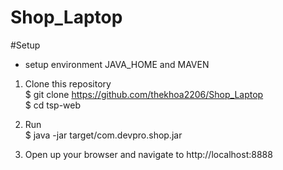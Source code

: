 # Shop_Laptop

#Setup

- setup environment JAVA_HOME and MAVEN <br>

1. Clone this repository <br>
$ git clone https://github.com/thekhoa2206/Shop_Laptop <br>
$ cd tsp-web <br>

2. Run <br>
$ java -jar target/com.devpro.shop.jar <br>

3. Open up your browser and navigate to http://localhost:8888 <br>
